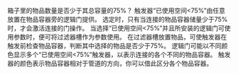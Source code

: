 <lore>
箱子里的物品数量是否少于其总容量的75%？
</lore>
<no_lore>
触发器“已使用空间&lt;75%”由任意放置在物品容器旁的逻辑门提供。
</no_lore>

<chapter name="条件"/>
选定时，只有当连接的物品容器储量少于75%时，才会激活连接的门操作。

<chapter name="参数"/>
当选择“已使用空间&lt;75%”并且所安装的逻辑门可使用参数时，便可将过滤器槽作为参数使用。
在过滤器槽放置物品，可使触发器在触发前检查物品容器，判断其中选择的物品是否少于75%。

<chapter name="触发器方向"/>
逻辑门可能以不同颜色显示多个“已使用空间&lt;75%”触发器，以表示连接的各个不同的物品容器。
触发器的颜色表示物品容器相对于管道的方向，你可以借此区分各个物品容器。
